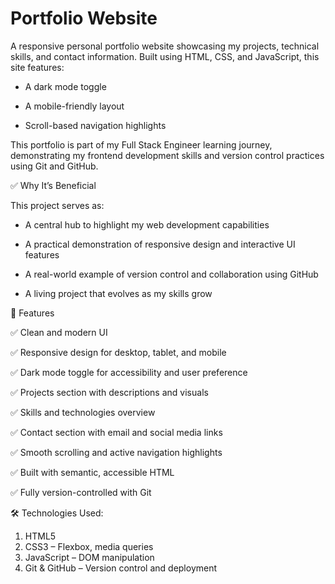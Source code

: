 # Portfolio Website

A responsive personal portfolio website showcasing my projects, technical skills, and contact information.
Built using HTML, CSS, and JavaScript, this site features:

- A dark mode toggle

- A mobile-friendly layout

- Scroll-based navigation highlights

This portfolio is part of my Full Stack Engineer learning journey, demonstrating my frontend development skills and version control practices using Git and GitHub.

✅ Why It’s Beneficial

This project serves as:

- A central hub to highlight my web development capabilities

- A practical demonstration of responsive design and interactive UI features

- A real-world example of version control and collaboration using GitHub

- A living project that evolves as my skills grow

🚀 Features

✅ Clean and modern UI

✅ Responsive design for desktop, tablet, and mobile

✅ Dark mode toggle for accessibility and user preference

✅ Projects section with descriptions and visuals

✅ Skills and technologies overview

✅ Contact section with email and social media links

✅ Smooth scrolling and active navigation highlights

✅ Built with semantic, accessible HTML

✅ Fully version-controlled with Git

🛠️ Technologies Used: 

1) HTML5
2) CSS3 – Flexbox, media queries
3) JavaScript – DOM manipulation
4) Git & GitHub – Version control and deployment

